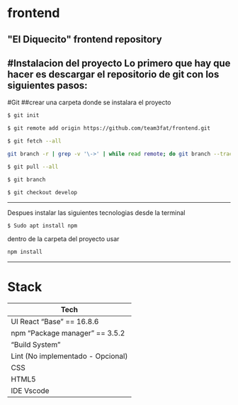 # frontend
"El Diquecito" frontend repository
--------
#Instalacion del proyecto
Lo primero que hay que hacer es descargar el repositorio de git con los siguientes pasos:
--------
#Git
##crear una carpeta donde se instalara el proyecto
```sh
$ git init
```
```sh
$ git remote add origin https://github.com/team3fat/frontend.git
```
```sh
$ git fetch --all
```
```sh
git branch -r | grep -v '\->' | while read remote; do git branch --track "${remote#origin/}" "$remote"; done
```
```sh
$ git pull --all
```
```sh
$ git branch
```
```sh
$ git checkout develop
```

--------
Despues instalar las siguientes tecnologias desde la terminal
```sh
$ Sudo apt install npm
```
dentro de la carpeta del proyecto usar
```sh
npm install
```

--------
# Stack


| Tech | 
| ------ | 
| UI React “Base” == 16.8.6 | 
| npm “Package manager” == 3.5.2 |  
| “Build System”  |  
| Lint (No implementado - Opcional) |  
| CSS |  
| HTML5 | 
| IDE Vscode |
